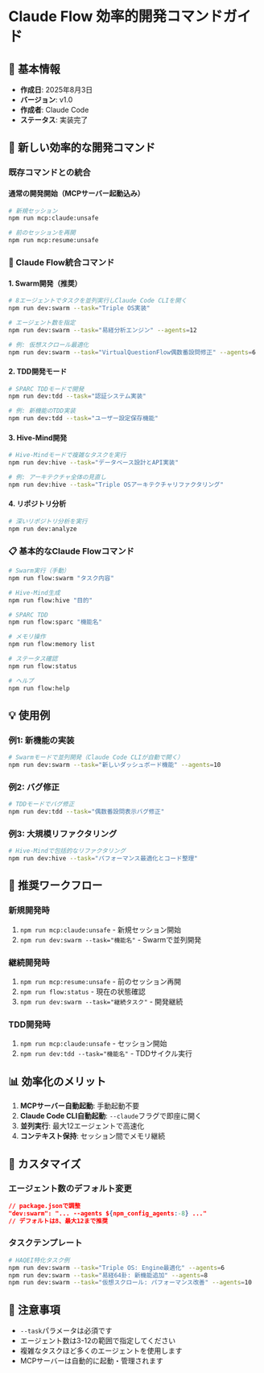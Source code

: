 # Claude Flow 効率的開発コマンドガイド

## 📅 基本情報
- **作成日**: 2025年8月3日
- **バージョン**: v1.0
- **作成者**: Claude Code
- **ステータス**: 実装完了

## 🚀 新しい効率的な開発コマンド

### 既存コマンドとの統合

#### 通常の開発開始（MCPサーバー起動込み）
```bash
# 新規セッション
npm run mcp:claude:unsafe

# 前のセッションを再開
npm run mcp:resume:unsafe
```

### 🐝 Claude Flow統合コマンド

#### 1. **Swarm開発（推奨）**
```bash
# 8エージェントでタスクを並列実行しClaude Code CLIを開く
npm run dev:swarm --task="Triple OS実装"

# エージェント数を指定
npm run dev:swarm --task="易経分析エンジン" --agents=12

# 例: 仮想スクロール最適化
npm run dev:swarm --task="VirtualQuestionFlow偶数番設問修正" --agents=6
```

#### 2. **TDD開発モード**
```bash
# SPARC TDDモードで開発
npm run dev:tdd --task="認証システム実装"

# 例: 新機能のTDD実装
npm run dev:tdd --task="ユーザー設定保存機能"
```

#### 3. **Hive-Mind開発**
```bash
# Hive-Mindモードで複雑なタスクを実行
npm run dev:hive --task="データベース設計とAPI実装"

# 例: アーキテクチャ全体の見直し
npm run dev:hive --task="Triple OSアーキテクチャリファクタリング"
```

#### 4. **リポジトリ分析**
```bash
# 深いリポジトリ分析を実行
npm run dev:analyze
```

### 📋 基本的なClaude Flowコマンド

```bash
# Swarm実行（手動）
npm run flow:swarm "タスク内容"

# Hive-Mind生成
npm run flow:hive "目的"

# SPARC TDD
npm run flow:sparc "機能名"

# メモリ操作
npm run flow:memory list

# ステータス確認
npm run flow:status

# ヘルプ
npm run flow:help
```

## 💡 使用例

### 例1: 新機能の実装
```bash
# Swarmモードで並列開発（Claude Code CLIが自動で開く）
npm run dev:swarm --task="新しいダッシュボード機能" --agents=10
```

### 例2: バグ修正
```bash
# TDDモードでバグ修正
npm run dev:tdd --task="偶数番設問表示バグ修正"
```

### 例3: 大規模リファクタリング
```bash
# Hive-Mindで包括的なリファクタリング
npm run dev:hive --task="パフォーマンス最適化とコード整理"
```

## 🎯 推奨ワークフロー

### 新規開発時
1. `npm run mcp:claude:unsafe` - 新規セッション開始
2. `npm run dev:swarm --task="機能名"` - Swarmで並列開発

### 継続開発時
1. `npm run mcp:resume:unsafe` - 前のセッション再開
2. `npm run flow:status` - 現在の状態確認
3. `npm run dev:swarm --task="継続タスク"` - 開発継続

### TDD開発時
1. `npm run mcp:claude:unsafe` - セッション開始
2. `npm run dev:tdd --task="機能名"` - TDDサイクル実行

## 📊 効率化のメリット

1. **MCPサーバー自動起動**: 手動起動不要
2. **Claude Code CLI自動起動**: `--claude`フラグで即座に開く
3. **並列実行**: 最大12エージェントで高速化
4. **コンテキスト保持**: セッション間でメモリ継続

## 🔧 カスタマイズ

### エージェント数のデフォルト変更
```json
// package.jsonで調整
"dev:swarm": "... --agents ${npm_config_agents:-8} ..."
// デフォルトは8、最大12まで推奨
```

### タスクテンプレート
```bash
# HAQEI特化タスク例
npm run dev:swarm --task="Triple OS: Engine最適化" --agents=6
npm run dev:swarm --task="易経64卦: 新機能追加" --agents=8
npm run dev:swarm --task="仮想スクロール: パフォーマンス改善" --agents=10
```

## 📝 注意事項

- `--task`パラメータは必須です
- エージェント数は3-12の範囲で指定してください
- 複雑なタスクほど多くのエージェントを使用します
- MCPサーバーは自動的に起動・管理されます
